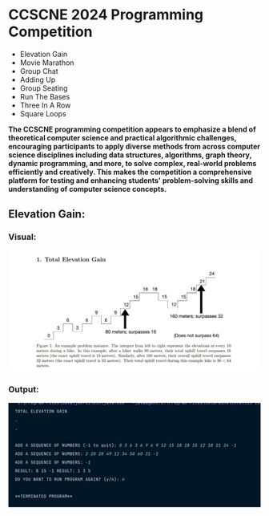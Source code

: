 # CCSCNE 2024 Programming Competition
- Elevation Gain
- Movie Marathon
- Group Chat
- Adding Up
- Group Seating
- Run The Bases
- Three In A Row
- Square Loops

**The CCSCNE programming competition appears to emphasize a blend of theoretical computer science and practical algorithmic challenges, encouraging participants to apply diverse methods from across computer science disciplines including data structures, algorithms, graph theory, dynamic programming, and more, to solve complex, real-world problems efficiently and creatively. This makes the competition a comprehensive platform for testing and enhancing students' problem-solving skills and understanding of computer science concepts.**

## Elevation Gain:

### Visual:
![Elevation gain problem](assets/elevation_gain.png)

### Output:
![Elevation gain Output](assets/elevation_gain_output.png)



